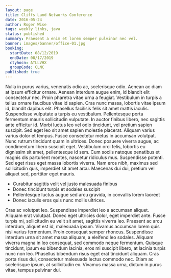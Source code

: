 ```yaml
---
layout: page
title: Cliffs Land Networks Conference
date: 2016-05-24
author: Roger Wise
tags: weekly links, java
status: published
summary: Praesent a enim et lorem semper pulvinar nec vel.
banner: images/banner/office-01.jpg
booking:
  startDate: 08/12/2019
  endDate: 08/17/2019
  ctyhocn: ATLLVHX
  groupCode: CLNC
published: true
---
```

Nulla in purus varius, venenatis odio ac, scelerisque odio. Aenean ac diam at ipsum efficitur ornare. Aenean interdum augue enim, id blandit elit consectetur nec. Proin pharetra vitae urna a feugiat. Vestibulum in turpis a tellus ornare faucibus vitae id sapien. Cras nunc massa, lobortis vitae ipsum id, blandit dapibus elit. Phasellus facilisis felis sit amet mattis iaculis. Suspendisse vulputate a turpis eu vestibulum. Pellentesque porta fermentum mauris sollicitudin vulputate. In auctor finibus libero, nec sagittis ante efficitur id. Morbi luctus leo vel odio tincidunt, vel pretium sapien suscipit. Sed eget leo sit amet sapien molestie placerat. Aliquam varius varius dolor et tempus. Fusce consectetur metus in accumsan volutpat.
Nunc rutrum tincidunt quam in ultrices. Donec posuere viverra augue, ac condimentum libero suscipit eget. Vestibulum orci felis, lobortis eu dignissim sit amet, pellentesque id sem. Cum sociis natoque penatibus et magnis dis parturient montes, nascetur ridiculus mus. Suspendisse potenti. Sed eget risus eget massa lobortis viverra. Nam eros nibh, maximus sed sollicitudin quis, imperdiet sit amet arcu. Maecenas dui dui, pretium vel aliquet sed, porttitor eget mauris.

* Curabitur sagittis velit vel justo malesuada finibus
* Donec tincidunt turpis et sodales suscipit
* Pellentesque luctus augue sed arcu gravida, in convallis lorem laoreet
* Donec iaculis eros quis nunc mollis ultrices.

Cras ac volutpat leo. Suspendisse imperdiet leo a accumsan aliquet. Aliquam erat volutpat. Donec eget ultricies dolor, eget imperdiet ante. Fusce turpis mi, sollicitudin eu velit sit amet, sagittis viverra leo. Praesent ac arcu interdum, aliquet est id, malesuada ipsum. Vivamus accumsan lorem quis nisl varius fermentum. Proin consequat semper rhoncus. Suspendisse interdum urna sit amet massa aliquam, a eleifend leo sodales. Aliquam viverra magna in leo consequat, sed commodo neque fermentum. Quisque tincidunt, ipsum eu bibendum lacinia, eros mi suscipit libero, at lacinia turpis nunc non leo. Phasellus bibendum risus eget erat tincidunt aliquam. Cras porta risus dui, consectetur malesuada lectus commodo nec. Etiam ac scelerisque ipsum, at sollicitudin ex. Vivamus massa urna, dictum in purus vitae, tempus pulvinar dui.
